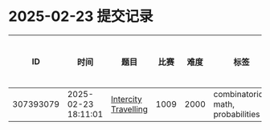 # 2025-02-23 提交记录

 | ID | 时间 | 题目 | 比赛 | 难度 | 标签 | 结果 | 测试用例 | 运行时间 | 内存消耗 |
 |----|------|-----|-----|------|-----|------|---------|--------|----------|
 | 307393079 | 2025-02-23  18:11:01 | [Intercity Travelling](https://codeforces.com/problemset/problem/1009/E) | 1009 | 2000 | combinatorics, math, probabilities | OK | 38 | 343ms | 100KB |